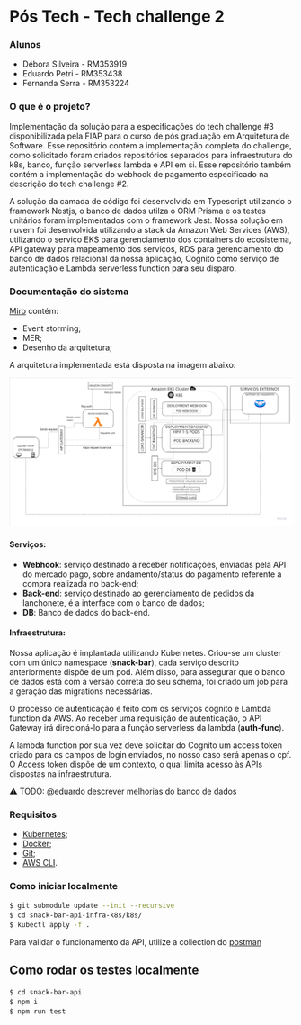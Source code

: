 # Pós Tech - Tech challenge 2

### Alunos

- Débora Silveira - RM353919
- Eduardo Petri - RM353438
- Fernanda Serra - RM353224

### O que é o projeto?

Implementação da solução para a especificações do tech challenge #3 disponibilizada pela FIAP para o curso de pós graduação em Arquitetura de Software. Esse repositório contém a implementação completa do challenge, como solicitado foram criados repositórios separados para infraestrutura do k8s, banco, função serverless lambda e API em si. Esse repositório também contém a implementação do webhook de pagamento especificado na descrição do tech challenge #2.

A solução da camada de código foi desenvolvida em Typescript utilizando o framework Nestjs, o banco de dados utilza o ORM Prisma e os testes unitários foram implementados com o framework Jest. Nossa solução em nuvem foi desenvolvida utilizando a stack da Amazon Web Services (AWS), utilizando o serviço EKS para gerenciamento dos containers do ecosistema, API gateway para mapeamento dos serviços, RDS para gerenciamento do banco de dados relacional da nossa aplicação, Cognito como serviço de autenticação e Lambda serverless function para seu disparo.

### Documentação do sistema

[Miro]( https://miro.com/app/board/uXjVKUrPAdA=/?share_link_id=25578601860) contém:
- Event storming;
- MER;
- Desenho da arquitetura;

A arquitetura implementada está disposta na imagem abaixo:

![architecture-image](image.png)

#### Serviços:

- **Webhook**: serviço destinado a receber notificações, enviadas pela API do mercado pago, sobre andamento/status do pagamento referente a compra realizada no back-end;
- **Back-end**: serviço destinado ao gerenciamento de pedidos da lanchonete, é a interface com o banco de dados;
- **DB**: Banco de dados do back-end.

#### Infraestrutura:

Nossa aplicação é implantada utilizando Kubernetes. Criou-se um cluster com um único namespace (**snack-bar**), cada serviço descrito anteriormente dispõe de um pod. Além disso, para assegurar que o banco de dados está com a versão correta do seu schema, foi criado um job para a geração das migrations necessárias. 

O processo de autenticação é feito com os serviços cognito e Lambda function da AWS. Ao receber uma requisição de autenticação, o API Gateway irá direcioná-lo para a função serverless da lambda (**auth-func**). 

A lambda function por sua vez deve solicitar do Cognito um access token criado para os campos de login enviados, no nosso caso será apenas o cpf. O Access token dispõe de um contexto, o qual limita acesso às APIs dispostas na infraestrutura.

⚠️ TODO: @eduardo descrever melhorias do banco de dados


### Requisitos 

- [Kubernetes](https://kubernetes.io/releases/download/);
- [Docker](https://docs.docker.com/get-docker/);
- [Git](https://git-scm.com/downloads);
- [AWS CLI](https://aws.amazon.com/cli/).

### Como iniciar localmente

```bash
$ git submodule update --init --recursive
$ cd snack-bar-api-infra-k8s/k8s/
$ kubectl apply -f .
```

Para validar o funcionamento da API, utilize a collection do [postman](https://drive.google.com/file/d/1QbAelxs9t26lzl5J3oAwloiguJduVlrh/view?usp=sharing)

## Como rodar os testes localmente

```bash
$ cd snack-bar-api
$ npm i
$ npm run test
```
